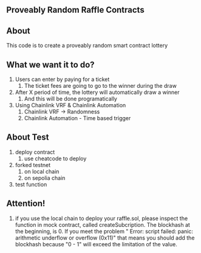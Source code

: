 ## Proveably Random Raffle Contracts

## About

This code is to create a proveably random smart contract lottery

## What we want it to do?

1. Users can enter by paying for a ticket 
    1. The ticket fees are going to go to the winner during the draw 
2. After X period of time, the lottery will automatically draw a winner
    1. And this will be done programatically 
3. Using Chainlink VRF & Chainlink Automation
    1. Chainlink VRF -> Randomness
    2. Chainlink Automation - Time based trigger

## About Test
1. deploy contract
    1. use cheatcode to deploy
2. forked testnet
    1. on local chain
    2. on sepolia chain
3. test function

## Attention!
1. if you use the local chain to deploy your raffle.sol, please inspect the function in mock contract, called createSubcription. The blockhash at the beginning, is 0. If you meet the problem " Error: script failed: panic: arithmetic underflow or overflow (0x11)" that means you should add the blockhash because "0 - 1" will exceed the limitation of the value.